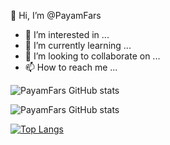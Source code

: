   👋 Hi, I’m @PayamFars
- 👀 I’m interested in ...
- 🌱 I’m currently learning ...
- 💞️ I’m looking to collaborate on ...
- 📫 How to reach me ...


![PayamFars GitHub stats](https://github-readme-stats.vercel.app/api?username=PayamFars&show_icons=true&theme=vue-dark&count_private=true)

![PayamFars GitHub stats](https://github-readme-streak-stats.herokuapp.com/?user=PayamFars&theme=radical&count_private=true)

[![Top Langs](https://github-readme-stats.vercel.app/api/top-langs/?username=PayamFars&theme=radical)](#)



<!---
PayamFars/PayamFars is a ✨ special ✨ repository because its `README.md` (this file) appears on your GitHub profile.
You can click the Preview link to take a look at your changes.
--->
